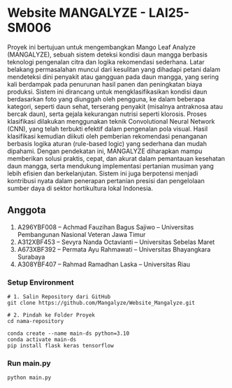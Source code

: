 # Website MANGALYZE - LAI25-SM006

Proyek ini bertujuan untuk mengembangkan Mango Leaf Analyze (MANGALYZE), sebuah sistem deteksi kondisi daun mangga berbasis teknologi pengenalan citra dan logika rekomendasi sederhana. Latar belakang permasalahan muncul dari kesulitan yang dihadapi petani dalam mendeteksi dini penyakit atau gangguan pada daun mangga, yang sering kali berdampak pada penurunan hasil panen dan peningkatan biaya produksi. Sistem ini dirancang untuk mengklasifikasikan kondisi daun berdasarkan foto yang diunggah oleh pengguna, ke dalam beberapa kategori, seperti daun sehat, terserang penyakit (misalnya antraknosa atau bercak daun), serta gejala kekurangan nutrisi seperti klorosis. Proses klasifikasi dilakukan menggunakan teknik Convolutional Neural Network (CNN), yang telah terbukti efektif dalam pengenalan pola visual. Hasil klasifikasi kemudian diikuti oleh pemberian rekomendasi penanganan berbasis logika aturan (rule-based logic) yang sederhana dan mudah dipahami. Dengan pendekatan ini, MANGALYZE diharapkan mampu memberikan solusi praktis, cepat, dan akurat dalam pemantauan kesehatan daun mangga, serta mendukung implementasi pertanian musiman yang lebih efisien dan berkelanjutan. Sistem ini juga berpotensi menjadi kontribusi nyata dalam penerapan pertanian presisi dan pengelolaan sumber daya di sektor hortikultura lokal Indonesia.


## Anggota 
1. A296YBF008 – Achmad Fauzihan Bagus Sajiwo – Universitas Pembangunan Nasional Veteran Jawa Timur
2. A312XBF453 – Sevyra Nanda Octavianti – Universitas Sebelas Maret
3. A673XBF392 – Permata Ayu Rahmawati – Universitas Bhayangkara Surabaya
4. A308YBF407 – Rahmad Ramadhan Laska – Universitas Riau


### Setup Environment

```
# 1. Salin Repository dari GitHub
git clone https://github.com/Mangalyze/Website_Mangalyze.git

# 2. Pindah ke Folder Proyek
cd nama-repository
```

```
conda create --name main-ds python=3.10
conda activate main-ds
pip install flask keras tensorflow
```

### Run main.py

```
python main.py
```
